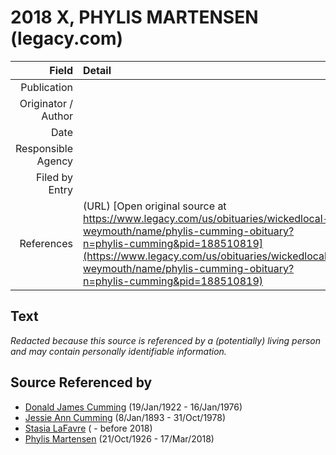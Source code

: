 ﻿---
layout: page
permalink: /sources/s82326377
---

# 2018 X, PHYLIS MARTENSEN (legacy.com)

Field | Detail
---:|:---
Publication | 
Originator / Author | 
Date | 
Responsible Agency | 
Filed by Entry | 
References | (URL) [Open original source at https://www.legacy.com/us/obituaries/wickedlocal-weymouth/name/phylis-cumming-obituary?n=phylis-cumming&pid=188510819](https://www.legacy.com/us/obituaries/wickedlocal-weymouth/name/phylis-cumming-obituary?n=phylis-cumming&pid=188510819)

## Text

_Redacted because this source is referenced by a (potentially) living person and may contain personally identifiable information._

## Source Referenced by

* [Donald James Cumming](../people/@42110198@-donald-james-cumming-b1922-1-19-d1976-1-16.md) (19/Jan/1922 - 16/Jan/1976)
* [Jessie Ann Cumming](../people/@66222886@-jessie-ann-cumming-b1893-1-8-d1978-10-31.md) (8/Jan/1893 - 31/Oct/1978)
* [Stasia LaFavre](../people/@16839684@-stasia-lafavre-b-d2018.md) ( - before 2018)
* [Phylis Martensen](../people/@56344636@-phylis-martensen-b1926-10-21-d2018-3-17.md) (21/Oct/1926 - 17/Mar/2018)
